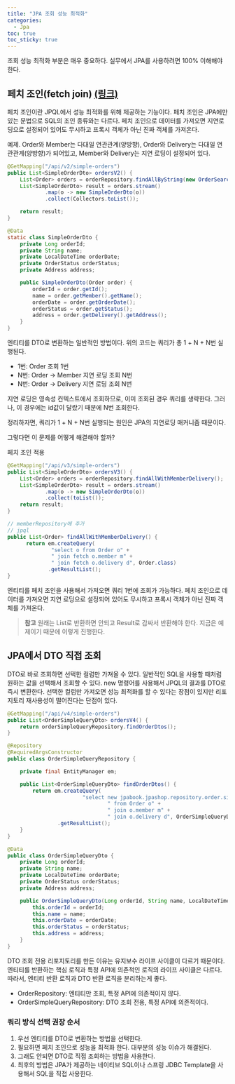 ```yaml
---
title: "JPA 조회 성능 최적화"
categories:
  - Jpa
toc: true
toc_sticky: true
---
```


조회 성능 최적화 부분은 매우 중요하다. 실무에서 JPA를 사용하려면 100% 이해해야 한다.

## 페치 조인(fetch join) [(링크)](https://yessm621.github.io/jpa/JPA-Fetch-Join/)

페치 조인이란 JPQL에서 성능 최적화를 위해 제공하는 기능이다. 페치 조인은 JPA에만 있는 문법으로 SQL의 조인 종류와는 다르다. 페치 조인으로 데이터를 가져오면 지연로딩으로 설정되어 있어도 무시하고 프록시 객체가 아닌 진짜 객체를 가져온다. 

예제. Order와 Member는 다대일 연관관계(양방향), Order와 Delivery는 다대일 연관관계(양방향)가 되어있고, Member와 Delivery는 지연 로딩이 설정되어 있다.

```java
@GetMapping("/api/v2/simple-orders")
public List<SimpleOrderDto> ordersV2() {
    List<Order> orders = orderRepository.findAllByString(new OrderSearch());
    List<SimpleOrderDto> result = orders.stream()
            .map(o -> new SimpleOrderDto(o))
            .collect(Collectors.toList());

    return result;
}

@Data
static class SimpleOrderDto {
    private Long orderId;
    private String name;
    private LocalDateTime orderDate;
    private OrderStatus orderStatus;
    private Address address;

    public SimpleOrderDto(Order order) {
        orderId = order.getId();
        name = order.getMember().getName();
        orderDate = order.getOrderDate();
        orderStatus = order.getStatus();
        address = order.getDelivery().getAddress();
    }
}
```

엔티티를 DTO로 변환하는 일반적인 방법이다. 위의 코드는 쿼리가 총 1 + N + N번 실행된다. 

- 1번: Order 조회 1번
- N번: Order → Member 지연 로딩 조회 N번
- N번: Order → Delivery 지연 로딩 조회 N번

지연 로딩은 영속성 컨텍스트에서 조회하므로, 이미 조회된 경우 쿼리를 생략한다. 그러나, 이 경우에는 id값이 달랐기 때문에 N번 조회한다.

정리하자면, 쿼리가 1 + N + N번 실행되는 원인은 JPA의 지연로딩 매커니즘 때문이다.

그렇다면 이 문제를 어떻게 해결해야 할까?

페치 조인 적용

```java
@GetMapping("/api/v3/simple-orders")
public List<SimpleOrderDto> ordersV3() {
    List<Order> orders = orderRepository.findAllWithMemberDelivery();
    List<SimpleOrderDto> result = orders.stream()
            .map(o -> new SimpleOrderDto(o))
            .collect(toList());
    return result;
}
```

```java
// memberRepository에 추가
// jpql
public List<Order> findAllWithMemberDelivery() {
      return em.createQuery(
              "select o from Order o" +
              " join fetch o.member m" +
              " join fetch o.delivery d", Order.class)
             .getResultList();
}
```

엔티티를 페치 조인을 사용해서 가져오면 쿼리 1번에 조회가 가능하다. 페치 조인으로 데이터를 가져오면 지연 로딩으로 설정되어 있어도 무시하고 프록시 객체가 아닌 진짜 객체를 가져온다.

> **참고**
원래는 List로 반환하면 안되고 Result로 감싸서 반환해야 한다. 지금은 예제이기 때문에 이렇게 진행한다.
> 

## JPA에서 DTO 직접 조회

DTO로 바로 조회하면 선택한 컬럼만 가져올 수 있다. 일반적인 SQL을 사용할 때처럼 원하는 값을 선택해서 조회할 수 있다. new 명령어를 사용해서 JPQL의 결과를 DTO로 즉시 변환한다. 선택한 컬럼만 가져오면 성능 최적화를 할 수 있다는 장점이 있지만 리포지토리 재사용성이 떨어진다는 단점이 있다.

```java
@GetMapping("/api/v4/simple-orders")
public List<OrderSimpleQueryDto> ordersV4() {
    return orderSimpleQueryRepository.findOrderDtos();
}
```

```java
@Repository
@RequiredArgsConstructor
public class OrderSimpleQueryRepository {

    private final EntityManager em;

    public List<OrderSimpleQueryDto> findOrderDtos() {
        return em.createQuery(
                        "select new jpabook.jpashop.repository.order.simplequery.OrderSimpleQueryDto(o.id, m.name, o.orderDate, o.status, d.address) " +
                                " from Order o" +
                                " join o.member m" +
                                " join o.delivery d", OrderSimpleQueryDto.class)
                .getResultList();
    }
}
```

```java
@Data
public class OrderSimpleQueryDto {
    private Long orderId;
    private String name;
    private LocalDateTime orderDate;
    private OrderStatus orderStatus;
    private Address address;

    public OrderSimpleQueryDto(Long orderId, String name, LocalDateTime orderDate, OrderStatus orderStatus, Address address) {
        this.orderId = orderId;
        this.name = name;
        this.orderDate = orderDate;
        this.orderStatus = orderStatus;
        this.address = address;
    }
}
```

DTO 조회 전용 리포지토리를 만든 이유는 유지보수 라이프 사이클이 다르기 때문이다. 엔티티를 반환하는 핵심 로직과 특정 API에 의존적인 로직의 라이프 사이클은 다르다. 따라서, 엔티티 반환 로직과 DTO 반환 로직을 분리하는게 좋다.

- OrderRepository: 엔티티만 조회, 특정 API에 의존적이지 않다.
- OrderSimpleQueryRepository: DTO 조회 전용, 특정 API에 의존적이다.

### 쿼리 방식 선택 권장 순서

1. 우선 엔티티를 DTO로 변환하는 방법을 선택한다.
2. 필요하면 페치 조인으로 성능을 최적화 한다. 대부분의 성능 이슈가 해결된다.
3. 그래도 안되면 DTO로 직접 조회하는 방법을 사용한다.
4. 최후의 방법은 JPA가 제공하는 네이티브 SQL이나 스프링 JDBC Template을 사용해서 SQL을 직접 사용한다.